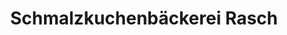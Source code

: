 ---
title: "Schmalzkuchenbäckerei Rasch"
url: /geesthacht/schmalzkuchenbaeckerei-rasch/
shop: Konditorei
---